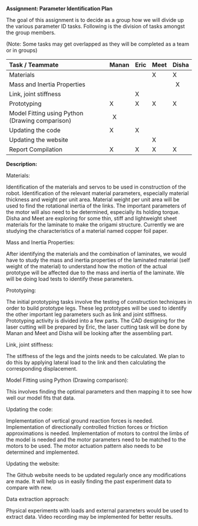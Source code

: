 ﻿**Assignment: Parameter Identification Plan**

The goal of this assignment is to decide as a group how we will divide up the various parameter ID tasks. Following is the division of tasks amongst the group members.

(Note: Some tasks may get overlapped as they will be completed as a team or in groups)



|**Task / Teammate**|**Manan**|**Eric**|**Meet**|**Disha**|
| :- | :- | :- | :- | :- |
|Materials| | |X|X|
|Mass and Inertia Properties|| | |` `X|
|Link, joint stiffness| |X| | |
|Prototyping|X|X|X|X|
|Model Fitting using Python (Drawing comparison)|` `X| | ||
|Updating the code|X|X| | |
|Updating the website| | |X| |
|Report Compilation |X|X|X|X|














**Description:**

Materials:

Identification of the materials and servos to be used in construction of the robot. Identification of the relevant material parameters, especially material thickness and weight per unit area. Material weight per unit area will be used to find the rotational inertia of the links. The important parameters of the motor will also need to be determined, especially its holding torque. Disha and Meet are exploring for some thin, stiff and lightweight sheet materials for the laminate to make the origami structure. Currently we are studying the characteristics of a material named copper foil paper.

Mass and Inertia Properties:

After identifying the materials and the combination of laminates, we would have to study the mass and inertia properties of the laminated material (self weight of the material) to understand how the motion of the actual prototype will be affected due to the mass and inertia of the laminate. We will be doing load tests to identify these parameters.

Prototyping:

The initial prototyping tasks involve the testing of construction techniques in order to build prototype legs. These leg prototypes will be used to identify the other important leg parameters such as link and joint stiffness. Prototyping activity is divided into a few parts. The CAD designing for the laser cutting will be prepared by Eric, the laser cutting task will be done by Manan and Meet and Disha will be looking after the assembling part.  

Link, joint stiffness:

The stiffness of the legs and the joints needs to be calculated. We plan to do this by applying lateral load to the link and then calculating the corresponding displacement.

Model Fitting using Python (Drawing comparison):

This involves finding the optimal parameters and then mapping it to see how well our model fits that data.  

Updating the code:

Implementation of vertical ground reaction forces is needed. Implementation of directionally controlled friction forces or friction approximations is needed. Implementation of motors to control the limbs of the model is needed and the motor parameters need to be matched to the motors to be used. The motor actuation pattern also needs to be determined and implemented.

Updating the website:

The Github website needs to be updated regularly once any modifications are made. It will help us in easily finding the past experiment data to compare with new.  

Data extraction approach:

Physical experiments with loads and external parameters would be used to extract data. Video recording may be implemented for better results. 
